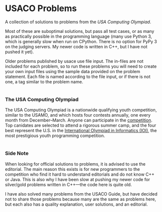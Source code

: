 # USACO Problems
A collection of solutions to problems from the _USA Computing Olympiad_. <br>

Most of these are suboptimal solutions, but pass all test cases, or as many as practically possible in the programming language (many use Python 3, which is generally slow when run on CPython. There is no option for PyPy 3 on the judging servers. My newer code is written in C++, but I have not pushed it yet). <br>

Older problems published by usace use file input. The in-files are not included for each problem, so to run these problems you will need to create your own input files using the sample data provided on the problem statement. Each file is named according to the file input, or if there is not one, a tag similar to the problem name. <br>
<br>

### The USA Computing Olympiad
The USA Computing Olympiad is a nationwide qualifying youth competition, similar to the USAMO, and which hosts four contests annually, one every month from December–March. Anyone can participate in the [competition](usaco.org). Top canidates are selected to attend a rigorous summer camp, and the four best represent the U.S. in the [International Olympiad in Informatics (IOI)](https://ioinformatics.org/), the most prestigious youth programming competition. <br>
<br>

### Side Note
When looking for official solutions to problems, it is advised to use the editorial. The main reason this exists is for new programmers to the competition who find it hard to understand editorials and do not know C++ or Java. This is also why I have been slow at pushing my newer code for silver/gold problems written in C++—the code here is quite old. <br>

I have also solved many problems from the USACO Guide, but have decided not to share those problems because many are the same as problems here, but each also has a quality explanation, user solutions, and an editorial.
